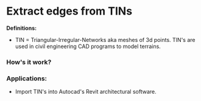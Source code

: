 # Extract edges from TINs

**Definitions:**

- TIN = Triangular-Irregular-Networks aka meshes of 3d points. TIN's are used in civil engineering CAD programs to model terrains.

### How's it work?


### Applications:

- Import TIN's into Autocad's Revit architectural software.
